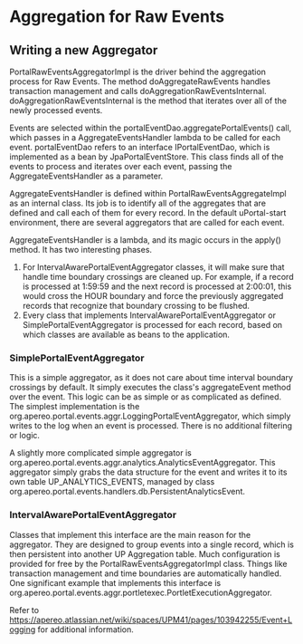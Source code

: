 # Aggregation for Raw Events



## Writing a new Aggregator

PortalRawEventsAggregatorImpl is the driver behind the aggregation process for Raw Events.  The method doAggregateRawEvents handles transaction management and calls doAggregationRawEventsInternal.  doAggregationRawEventsInternal is the method that iterates over all of the newly processed events.

Events are selected within the portalEventDao.aggregatePortalEvents() call, which passes in a AggregateEventsHandler lambda to be called for each event.  portalEventDao refers to an interface IPortalEventDao, which is implemented as a bean by JpaPortalEventStore.  This class finds all of the events to process and iterates over each event,
passing the AggregateEventsHandler as a parameter.

AggregateEventsHandler is defined within PortalRawEventsAggregateImpl as an internal class.  Its job is to identify all of the aggregates that are defined and call each of them for every record.  In the default uPortal-start environment, there are several aggregators that are called for each event.

AggregateEventsHandler is a lambda, and its magic occurs in the apply() method.  It has two interesting phases.

1. For IntervalAwarePortalEventAggregator classes, it will make sure that handle time boundary crossings are cleaned up.  For example, if a record is processed at 1:59:59 and the next record is processed at 2:00:01, this would cross the HOUR boundary and force the previously aggregated records that recognize that boundary crossing to be flushed.
2. Every class that implements IntervalAwarePortalEventAggregator or SimplePortalEventAggregator is processed for each record, based on which classes are available as beans to the application.

### SimplePortalEventAggregator

This is a simple aggregator, as it does not care about time interval boundary crossings by default.  It simply executes the class's aggregateEvent method over the event.  This logic can be as simple or as complicated as defined.  The simplest implementation is the org.apereo.portal.events.aggr.LoggingPortalEventAggregator, which simply writes to the log when an event is processed.  There is no additional filtering or logic.

A slightly more complicated simple aggregator is org.apereo.portal.events.aggr.analytics.AnalyticsEventAggregator.  This aggregator simply grabs the data structure for the event and writes it to its own table UP_ANALYTICS_EVENTS, managed by class org.apereo.portal.events.handlers.db.PersistentAnalyticsEvent.

### IntervalAwarePortalEventAggregator

Classes that implement this interface are the main reason for the aggregator.  They are designed to group events into a single record, which is then persistent into another UP Aggregation table.  Much configuration is provided for free by the PortalRawEventsAggregatorImpl class.  Things like transaction management and time boundaries are automatically handled.  One significant example that implements this interface is org.apereo.portal.events.aggr.portletexec.PortletExecutionAggregator.

Refer to https://apereo.atlassian.net/wiki/spaces/UPM41/pages/103942255/Event+Logging for additional information.


